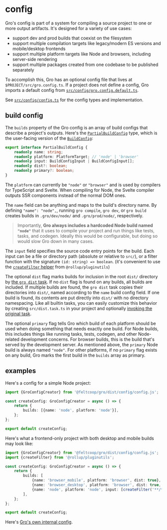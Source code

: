 # config

Gro's config is part of a system for compiling a source project
to one or more output artifacts.
It's designed for a variety of use cases:

- support dev and prod builds that coexist on the filesystem
- support multiple compilation targets like legacy/modern ES versions and mobile/desktop frontends
- support multiple platform targets like Node and browsers, including server-side rendering
- support multiple packages created from one codebase to be published separately

To accomplish this, Gro has an optional config file that lives at `$PROJECT/src/gro.config.ts`.
If a project does not define a config, Gro imports a default config from
[`src/config/gro.config.default.ts`](/src/config/gro.config.default.ts).

See [`src/config/config.ts`](/src/config/config.ts) for the config types and implementation.

## build config

The `builds` property of the Gro config
is an array of build configs that describe a project's outputs.
Here's the [`PartialBuildConfig`](/src/config/buildConfig.ts) type,
which is the user-facing version of the [`BuildConfig`](/src/config/buildConfig.ts):

```ts
export interface PartialBuildConfig {
	readonly name: string;
	readonly platform: PlatformTarget; // 'node' | 'browser'
	readonly input: BuildConfigInput | BuildConfigInput[];
	readonly dist?: boolean;
	readonly primary?: boolean;
}
```

The `platform` can currently be `"node"` or `"browser"` and
is used by compilers for TypeScript and Svelte.
When compiling for Node, the Svelte compiler outputs SSR components instead of the normal DOM ones.

The `name` field can be anything and maps to the build's directory name.
By defining `"name": "node",`, running `gro compile`, `gro dev`, or `gro build` creates builds
in `.gro/dev/node/` and `.gro/prod/node/`, respectively.

> Importantly, **Gro always includes a hardcoded Node build named `"node"`**
> that it uses to compile your project and run things like tests, tasks, and codegen.
> Ideally this would be configurable, but doing so would slow Gro down in many cases.

The `input` field specifies the source code entry points for the build.
Each input can be a file or directory path (absolute or relative to `src/`),
or a filter function with the signature `(id: string) => boolean`.
(it's convenient to use the
[`createFilter` helper](https://github.com/rollup/plugins/tree/master/packages/pluginutils#createFilter)
from `@rollup/pluginutils`)

The optional `dist` flag marks builds for inclusion in the root `dist/` directory
by [the `gro dist` task](/src/dist.task.ts).
If no `dist` flag is found on any builds, all builds are included.
If multiple builds are found, the `gro dist` task copies their directories into `dist/`,
named according to the `name` build config field.
If one build is found, its contents are put directly into `dist/` with no directory namespacing.
Like all builtin tasks, you can easily customize this behavior
by creating `src/dist.task.ts` in your project and optionally
[invoking the original task](/src/task#run-a-task-inside-another-task).

The optional `primary` flag tells Gro which build of each platform
should be used when doing something that needs exactly one build.
For Node builds, this includes things like running tasks, tests, codegen,
and other Node-related development concerns.
For browser builds, this is the build that's served by the development server.
As mentioned above, the `primary` Node build is always named `"node"`.
For other platforms, if no `primary` flag exists on any build,
Gro marks the first build in the `builds` array as primary.

## examples

Here's a config for a simple Node project:

```ts
import {GroConfigCreator} from '@feltcoop/gro/dist/config/config.js';

const createConfig: GroConfigCreator = async () => {
	return {
		builds: [{name: 'node', platform: 'node'}],
	};
};

export default createConfig;
```

Here's what a frontend-only project with both desktop and mobile builds may look like:

```ts
import {GroConfigCreator} from '@feltcoop/gro/dist/config/config.js';
import {createFilter} from '@rollup/pluginutils';

const createConfig: GroConfigCreator = async () => {
	return {
		builds: [
			{name: 'browser_mobile', platform: 'browser', dist: true},
			{name: 'browser_desktop', platform: 'browser', dist: true, primary: true},
			{name: 'node', platform: 'node', input: [createFilter('**/*.{task,test,gen}*.ts')]},
		],
	};
};

export default createConfig;
```

Here's [Gro's own internal config](/src/gro.config.ts).
